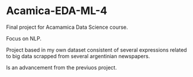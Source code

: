 # Acamica-EDA-ML-4

Final project for Acamamica Data Science course.

Focus on NLP.

Project based in my own dataset consistent of several expressions related to big data scrapped from several argentinian newspapers. 

Is an advancement from the previuos project. 


